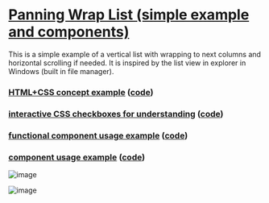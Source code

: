 # [Panning Wrap List (simple example and components)](https://github.com/UniBreakfast/wrap-list-component)

This is a simple example of a vertical list with wrapping to next columns and horizontal scrolling if needed. It is inspired by the list view in explorer in Windows (built in file manager).

### [HTML+CSS concept example](https://unibreakfast.github.io/wrap-list-component/html-css-example) ([code](html-css-example))
### [interactive CSS checkboxes for understanding](https://unibreakfast.github.io/wrap-list-component/interactive-css-checkboxes) ([code](interactive-css-checkboxes))
### [functional component usage example](https://unibreakfast.github.io/wrap-list-component/use-functional-component) ([code](use-functional-component))
### [component usage example](https://unibreakfast.github.io/wrap-list-component/use-class-component) ([code](use-class-component))

![image](https://user-images.githubusercontent.com/19654456/216846819-653c5149-a756-4904-9297-b204d2d82eda.png)

![image](https://user-images.githubusercontent.com/19654456/216846868-40ee5de4-d549-4b67-bbdf-814712f84770.png)
